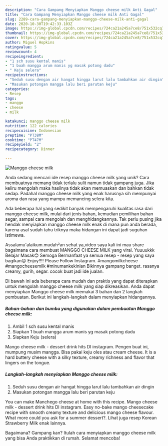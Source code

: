 ```yaml
---
description: "Cara Gampang Menyiapkan Manggo cheese milk Anti Gagal"
title: "Cara Gampang Menyiapkan Manggo cheese milk Anti Gagal"
slug: 2289-cara-gampang-menyiapkan-manggo-cheese-milk-anti-gagal
date: 2020-10-30T19:42:33.103Z
image: https://img-global.cpcdn.com/recipes/724ca21a245a7ce8/751x532cq70/manggo-cheese-milk-foto-resep-utama.jpg
thumbnail: https://img-global.cpcdn.com/recipes/724ca21a245a7ce8/751x532cq70/manggo-cheese-milk-foto-resep-utama.jpg
cover: https://img-global.cpcdn.com/recipes/724ca21a245a7ce8/751x532cq70/manggo-cheese-milk-foto-resep-utama.jpg
author: Miguel Hopkins
ratingvalue: 5
reviewcount: 4
recipeingredient:
- "1 sch susu kental manis"
- "1 buah mangga arum manis yg masak potong dadu"
- " Keju selera"
recipeinstructions:
- "Seduh susu dengan air hangat hingga larut lalu tambahkan air dingin"
- "Masukan potongan mangga lalu beri parutan keju"
categories:
- Resep
tags:
- manggo
- cheese
- milk

katakunci: manggo cheese milk 
nutrition: 122 calories
recipecuisine: Indonesian
preptime: "PT38M"
cooktime: "PT47M"
recipeyield: "2"
recipecategory: Dinner

---
```



![Manggo cheese milk](https://img-global.cpcdn.com/recipes/724ca21a245a7ce8/751x532cq70/manggo-cheese-milk-foto-resep-utama.jpg)

Anda sedang mencari ide resep manggo cheese milk yang unik? Cara membuatnya memang tidak terlalu sulit namun tidak gampang juga. Jika keliru mengolah maka hasilnya tidak akan memuaskan dan bahkan tidak sedap. Padahal manggo cheese milk yang enak harusnya sih mempunyai aroma dan rasa yang mampu memancing selera kita.

Ada beberapa hal yang sedikit banyak mempengaruhi kualitas rasa dari manggo cheese milk, mulai dari jenis bahan, kemudian pemilihan bahan segar, sampai cara mengolah dan menghidangkannya. Tak perlu pusing jika hendak menyiapkan manggo cheese milk enak di mana pun anda berada, karena asal sudah tahu triknya maka hidangan ini dapat jadi suguhan istimewa.

Assalamu&#39;alaikum.mudah²an sehat ya,video saya kali ini mau share bagaimana cara membuat MANGGO CHEESE MILK yang viral. Yuuuukkk Belajar Masak😊 Semoga Bermanfaat ya semua resep - resep yang saya bagikan😊 Enjoy!!!! Please Follow Instagram. #mangomilkcheese #mangocheesemilk #minumankekinian Bikinnya gampang banget. rasanya creamy, gurih, segar. cocok buat jadi ide jualan.


Di bawah ini ada beberapa cara mudah dan praktis yang dapat diterapkan untuk mengolah manggo cheese milk yang siap dikreasikan. Anda dapat menyiapkan Manggo cheese milk memakai 3 bahan dan 2 langkah pembuatan. Berikut ini langkah-langkah dalam menyiapkan hidangannya.

<!--inarticleads1-->

##### Bahan-bahan dan bumbu yang digunakan dalam pembuatan Manggo cheese milk:

1. Ambil 1 sch susu kental manis
1. Siapkan 1 buah mangga arum manis yg masak potong dadu
1. Siapkan  Keju (selera)


Mango cheese milk - dessert drink hits DI instagram. Pengen buat ini, mumpung musim mangga. Bisa pakai keju oles atau cream cheese. It is a hard buttery cheese with a silky texture, creamy richness and flavor that lingers on the tongue. 

<!--inarticleads2-->

##### Langkah-langkah menyiapkan Manggo cheese milk:

1. Seduh susu dengan air hangat hingga larut lalu tambahkan air dingin
1. Masukan potongan mangga lalu beri parutan keju


You can make Manchego cheese at home with this recipe. Mango cheese milk - dessert drink hits DI instagram. Easy no-bake mango cheesecake recipe with smooth creamy texture and delicious mango cheese flavour. What more could you ask for a summer dessert?. Lihat juga resep Korean Strawberry Milk enak lainnya. 

Bagaimana? Gampang kan? Itulah cara menyiapkan manggo cheese milk yang bisa Anda praktikkan di rumah. Selamat mencoba!
